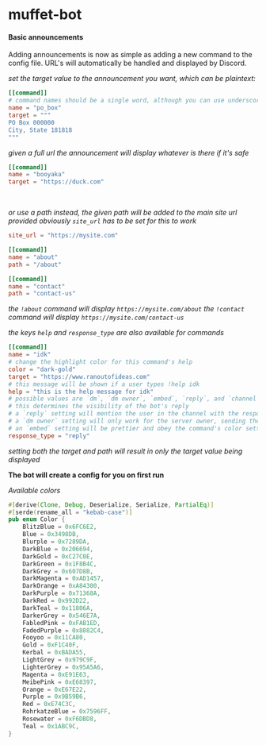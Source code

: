 # muffet-bot


#### Basic announcements
Adding announcements is now as simple as adding a new command to the config file.
URL's will automatically be handled and displayed by Discord.
<br>

*set the target value to the announcement you want, which can be plaintext:*
```toml
[[command]]
# command names should be a single word, although you can use underscores instead of spaces
name = "po_box" 
target = """
PO Box 000000
City, State 181818
"""
```

*given a full url the announcement will display whatever is there if it's safe*
```toml
[[command]]
name = "booyaka"
target = "https://duck.com"
```
<br>

*or use a path instead, the given path will be added to the main site url provided*
*obviously `site_url` has to be set for this to work*
```toml
site_url = "https://mysite.com"

[[command]]
name = "about"
path = "/about"

[[command]]
name = "contact"
path = "contact-us"
```

*the `!about` command will display `https://mysite.com/about`*
*the `!contact` command will display `https://mysite.com/contact-us`*
<br>

*the keys `help` and `response_type` are also available for commands*
```toml
[[command]]
name = "idk"
# change the highlight color for this command's help
color = "dark-gold"
target = "https://www.ranoutofideas.com"
# this message will be shown if a user types !help idk
help = "this is the help message for idk"
# possible values are `dm`, `dm owner`, `embed`, `reply`, and `channel`
# this determines the visibility of the bot's reply
# a `reply` setting will mention the user in the channel with the response
# a `dm owner` setting will only work for the server owner, sending them a dm
# an `embed` setting will be prettier and obey the command's color setting, but will not display link previews
response_type = "reply"
```

*setting both the target and path will result in only the target value being displayed*
<br>

**The bot will create a config for you on first run**

*Available colors*
```rust
#[derive(Clone, Debug, Deserialize, Serialize, PartialEq)]
#[serde(rename_all = "kebab-case")]
pub enum Color {
    BlitzBlue = 0x6FC6E2,
    Blue = 0x3498DB,
    Blurple = 0x7289DA,
    DarkBlue = 0x206694,
    DarkGold = 0xC27C0E,
    DarkGreen = 0x1F8B4C,
    DarkGrey = 0x607D8B,
    DarkMagenta = 0xAD1457,
    DarkOrange = 0xA84300,
    DarkPurple = 0x71368A,
    DarkRed = 0x992D22,
    DarkTeal = 0x11806A,
    DarkerGrey = 0x546E7A,
    FabledPink = 0xFAB1ED,
    FadedPurple = 0x8882C4,
    Fooyoo = 0x11CA80,
    Gold = 0xF1C40F,
    Kerbal = 0xBADA55,
    LightGrey = 0x979C9F,
    LighterGrey = 0x95A5A6,
    Magenta = 0xE91E63,
    MeibePink = 0xE68397,
    Orange = 0xE67E22,
    Purple = 0x9B59B6,
    Red = 0xE74C3C,
    RohrkatzeBlue = 0x7596FF,
    Rosewater = 0xF6DBD8,
    Teal = 0x1ABC9C,
}
```